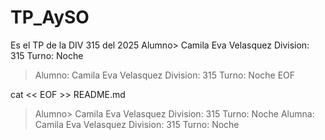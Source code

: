 # TP_AySO
Es el TP de la DIV 315 del 2025
Alumno> Camila Eva Velasquez
Division: 315
Turno: Noche
> Alumno: Camila Eva Velasquez
> Division: 315
> Turno: Noche
> EOF


cat << EOF >> README.md
> Alumno> Camila Eva Velasquez
> Division: 315
> Turno: Noche
> Alumna: Camila Eva Velasquez
> Division: 315
> Turno: Noche
